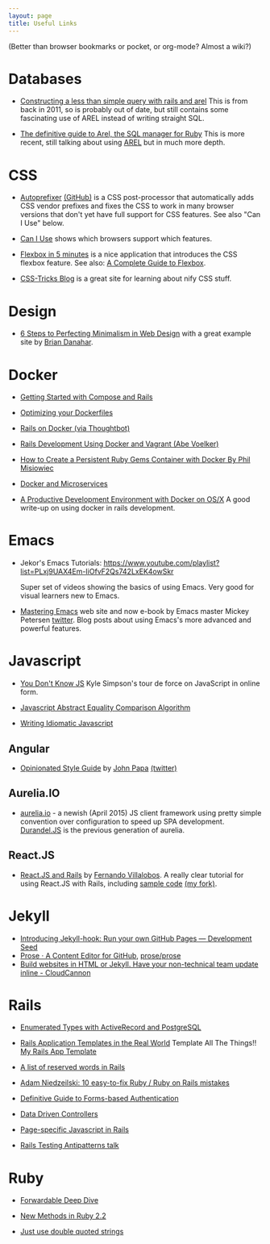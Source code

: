 ```yaml
---
layout: page
title: Useful Links
---
```


(Better than browser bookmarks or pocket, or org-mode? Almost a wiki?)

# Databases

* [Constructing a less than simple query with rails and arel](http://blog.donwilson.net/2011/11/constructing-a-less-than-simple-query-with-rails-and-arel/)
This is from back in 2011, so is probably out of date, but still contains some fascinating use of AREL instead of writing straight SQL.

* [The definitive guide to Arel, the SQL manager for Ruby](http://jpospisil.com/2014/06/16/the-definitive-guide-to-arel-the-sql-manager-for-ruby.html)
This is more recent, still talking about using [AREL] but in much more depth.

[AREL]: https://github.com/rails/arel "ActiveRecord Relations - an SQL AST"

# CSS

* [Autoprefixer](https://css-tricks.com/autoprefixer/)
  [(GitHub)](https://github.com/postcss/autoprefixer) is a CSS
  post-processor that automatically adds CSS vendor prefixes and fixes
  the CSS to work in many browser versions that don't yet have full
  support for CSS features. See also "Can I Use" below.

* [Can I Use](http://caniuse.com/) shows which browsers support which
  features.

* [Flexbox in 5 minutes](http://flexboxin5.com/) is a nice application
  that introduces the CSS flexbox feature. See also:
  [A Complete Guide to Flexbox](https://css-tricks.com/snippets/css/a-guide-to-flexbox/).

* [CSS-Tricks Blog](https://css-tricks.com/) is a great site for
  learning about nify CSS stuff.

# Design

* [6 Steps to Perfecting Minimalism in Web Design](http://www.webdesignerdepot.com/2014/06/6-steps-to-perfecting-minimalism-in-web-design/)
  with a great example site by [Brian Danahar](http://www.briandanaher.com/).

# Docker

* [Getting Started with Compose and Rails](http://docs.docker.com/compose/rails/)

* [Optimizing your Dockerfiles](http://tech.paulcz.net/2015/03/optimizing-your-dockerfiles/)

* [Rails on Docker (via Thoughtbot)](http://robots.thoughtbot.com/rails-on-docker)

* [Rails Development Using Docker and Vagrant (Abe Voelker)](https://blog.abevoelker.com/rails-development-using-docker-and-vagrant/)

* [How to Create a Persistent Ruby Gems Container with Docker By Phil Misiowiec](http://www.atlashealth.com/blog/2014/09/persistent-ruby-gems-docker-container/#.VRq0d5NjOfg)

* [Docker and Microservices](http://blog.giantswarm.io/getting-started-with-microservices-using-ruby-on-rails-and-docker)

* [A Productive Development Environment with Docker on OS/X](http://www.ybrikman.com/writing/2015/05/19/docker-osx-dev/)
  A good write-up on using docker in rails development.

# Emacs

* Jekor's Emacs Tutorials:
  <https://www.youtube.com/playlist?list=PLxj9UAX4Em-IiOfvF2Qs742LxEK4owSkr>

  Super set of videos showing the basics of using Emacs. Very good for
  visual learners new to Emacs.

* [Mastering Emacs](https://www.masteringemacs.org/) web site and now
  e-book by Emacs master Mickey Petersen
  [twitter](http://twitter.com/mickeynp). Blog posts about using
  Emacs's more advanced and powerful features.

# Javascript

* [You Don't Know JS](https://github.com/getify/You-Dont-Know-JS)
  Kyle Simpson's tour de force on JavaScript in online form.

* [Javascript Abstract Equality Comparison Algorithm](http://www.ecma-international.org/ecma-262/5.1/#sec-11.9.3)

* [Writing Idiomatic Javascript](https://github.com/rwaldron/idiomatic.js)

## Angular

* [Opinionated Style Guide](https://github.com/johnpapa/angular-styleguide)
  by [John Papa](http://johnpapa.net/)
  [(twitter)](https://twitter.com/john_papa)

## Aurelia.IO

* [aurelia.io](http://aurelia.io/) - a newish (April 2015) JS client
  framework using pretty simple convention over configuration to speed
  up SPA development. [Durandel.JS](http://durandaljs.com/) is the
  previous generation of aurelia.

## React.JS

* [React.JS and Rails](https://www.airpair.com/reactjs/posts/reactjs-a-guide-for-rails-developers)
  by [Fernando Villalobos](https://github.com/fervisa). A really clear
  tutorial for using React.JS with Rails, including
  [sample code](https://github.com/fervisa/accounts-react-rails)
  [(my fork)](https://github.com/tamouse/accounts-react-rails).

# Jekyll

* [Introducing Jekyll-hook: Run your own GitHub Pages — Development Seed](https://developmentseed.org/blog/2013/05/01/introducing-jekyll-hook/)
* [Prose · A Content Editor for GitHub](http://prose.io/), [prose/prose](https://github.com/prose/prose)
* [Build websites in HTML or Jekyll. Have your non-technical team update inline - CloudCannon](http://cloudcannon.com/)

# Rails

* [Enumerated Types with ActiveRecord and PostgreSQL](http://www.sitepoint.com/enumerated-types-with-activerecord-and-postgresql/?utm_source=rubyweekly&utm_medium=email)

* [Rails Application Templates in the Real World](http://www.sitepoint.com/rails-application-templates-real-world)
  Template All The Things!! [My Rails App Template](https://gist.github.com/tamouse/bd7438f7722ae1d6b314)

* [A list of reserved words in Rails](http://bparanj.blogspot.ie/2011/07/reserved-words-in-rails.html)

* [Adam Niedzeilski: 10 easy-to-fix Ruby / Ruby on Rails mistakes](http://adamniedzielski.github.io/blog/2015/01/31/11-easy-to-fix-ruby-slash-ruby-on-rails-mistakes/)

* [Definitive Guide to Forms-based Authentication](http://stackoverflow.com/questions/549/the-definitive-guide-to-forms-based-website-authentication)

* [Data Driven Controllers](http://spin.atomicobject.com/2015/01/26/data-driven-rails-controllers/)

* [Page-specific Javascript in Rails](http://brandonhilkert.com/blog/page-specific-javascript-in-rails/)

* [Rails Testing Antipatterns talk](https://speakerdeck.com/kfaustino/rails-testing-antipatterns)

# Ruby

* [Forwardable Deep Dive](http://www.saturnflyer.com/blog/jim/2015/01/20/ruby-forwardable-deep-dive/)

* [New Methods in Ruby 2.2](http://www.sitepoint.com/new-methods-ruby-2-2/)

* [Just use double quoted strings](http://viget.com/extend/just-use-double-quoted-ruby-strings)
